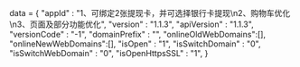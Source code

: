 <span id = 'versionData'>data = {
"appId" : "1、可绑定2张提现卡，并可选择银行卡提现\n2、购物车优化\n3、页面及部分功能优化",
"version" : "1.1.3",
"apiVersion" : "1.1.3",
"versionCode" : "-1",
"domainPrefix" : "",
"onlineOldWebDomains":[],
"onlineNewWebDomains":[],
"isOpen" : "1",
"isSwitchDomain" : "0",
"isSwitchWebDomain" : "0",
"isOpenHttpsSSL" : "1",
}</span>
